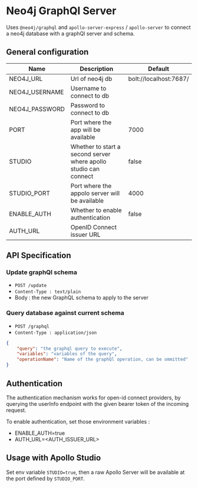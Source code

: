 # Neo4j GraphQl Server

Uses `@neo4j/graphql` and `apollo-server-express` / `apollo-server` to connect a neo4j database with a graphQl server and schema.

## General configuration

| Name | Description | Default |
|------| ----------- |---------|
| NEO4J_URL | Url of neo4j db | bolt://localhost:7687/ |
| NEO4J_USERNAME | Username to connect to db| |
| NEO4J_PASSWORD | Password to connect to db | |
| PORT | Port where the app will be available | 7000 |
| STUDIO | Whether to start a second server where apollo studio can connect | false |
| STUDIO_PORT | Port where the appolo server will be available | 4000 |
| ENABLE_AUTH | Whether to enable authentication | false |
| AUTH_URL | OpenID Connect issuer URL | | 

## API Specification

### Update graphQl schema

- `POST /update`
- `Content-Type : text/plain`
- Body : the new GraphQL schema to apply to the server

### Query database against current schema

- `POST /graphql`
- `Content-Type : application/json`

```json
{
    "query": "the graphql query to execute",
    "variables": "variables of the query",
    "operationName": "Name of the graphQl operation, can be ommitted"
}
```

## Authentication

The authentication mechanism works for open-id connect providers, by querying the userInfo endpoint with the given bearer token of the incoming request.

To enable authentication, set those environment variables : 

- ENABLE_AUTH=true
- AUTH_URL=<AUTH_ISSUER_URL>

## Usage with Apollo Studio

Set env variable `STUDIO=true`, then a raw Apollo Server will be available at the port defined by `STUDIO_PORT`.
